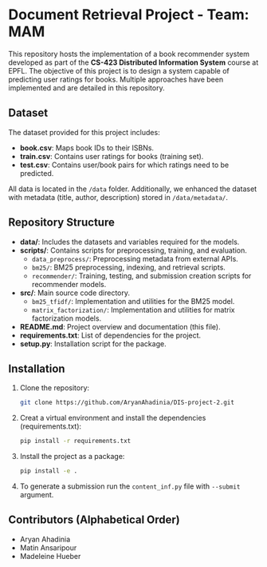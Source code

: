 # Document Retrieval Project - Team: MAM

This repository hosts the implementation of a book recommender system developed as part of the **CS-423 Distributed Information System** course at EPFL. The objective of this project is to design a system capable of predicting user ratings for books. Multiple approaches have been implemented and are detailed in this repository.

## Dataset  
The dataset provided for this project includes:  
- **book.csv**: Maps book IDs to their ISBNs.  
- **train.csv**: Contains user ratings for books (training set).  
- **test.csv**: Contains user/book pairs for which ratings need to be predicted.  

All data is located in the `/data` folder. Additionally, we enhanced the dataset with metadata (title, author, description) stored in `/data/metadata/`.

## Repository Structure  
- **data/**: Includes the datasets and variables required for the models.  
- **scripts/**: Contains scripts for preprocessing, training, and evaluation.  
  - `data_preprocess/`: Preprocessing metadata from external APIs.  
  - `bm25/`: BM25 preprocessing, indexing, and retrieval scripts.  
  - `recommender/`: Training, testing, and submission creation scripts for recommender models.  
- **src/**: Main source code directory.  
  - `bm25_tfidf/`: Implementation and utilities for the BM25 model.  
  - `matrix_factorization/`: Implementation and utilities for matrix factorization models.  
- **README.md**: Project overview and documentation (this file).  
- **requirements.txt**: List of dependencies for the project.  
- **setup.py**: Installation script for the package.  

## Installation  
1. Clone the repository:  
   ```bash  
   git clone https://github.com/AryanAhadinia/DIS-project-2.git  

2. Creat a virtual environment and install the dependencies (requirements.txt):
   ```bash
   pip install -r requirements.txt
   ```
   
3. Install the project as a package:
   ```bash
   pip install -e .
   ```
4. To generate a submission run the `content_inf.py` file with `--submit` argument. 

## Contributors (Alphabetical Order)
- Aryan Ahadinia
- Matin Ansaripour
- Madeleine Hueber



